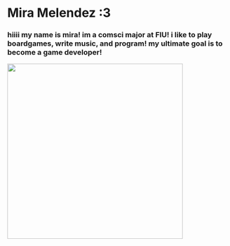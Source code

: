# Mira Melendez :3
### hiiii my name is mira! im a comsci major at FIU! i like to play boardgames, write music, and program! my ultimate goal is to become a game developer!
<img src="https://media.tenor.com/5SmJG5QyZqQAAAAC/neko-happy.gif" width="400" height="400" />
<!--
**miraforce/miraforce** is a ✨ _special_ ✨ repository because its `README.md` (this file) appears on your GitHub profile.

Here are some ideas to get you started:

- 🔭 I’m currently working on ...
- 🌱 I’m currently learning ...
- 👯 I’m looking to collaborate on ...
- 🤔 I’m looking for help with ...
- 💬 Ask me about ...
- 📫 How to reach me: ...
- 😄 Pronouns: ...
- ⚡ Fun fact: ...
-->

